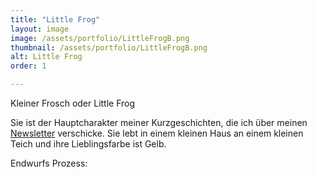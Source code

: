 ```yaml
---
title: "Little Frog"
layout: image
image: /assets/portfolio/LittleFrogB.png
thumbnail: /assets/portfolio/LittleFrogB.png
alt: Little Frog
order: 1

---
```



Kleiner Frosch oder Little Frog

Sie ist der Hauptcharakter meiner Kurzgeschichten, die ich über meinen [Newsletter](/newsletter) verschicke. 
Sie lebt in einem kleinen Haus an einem kleinen Teich und ihre Lieblingsfarbe ist Gelb. 


Endwurfs Prozess:





